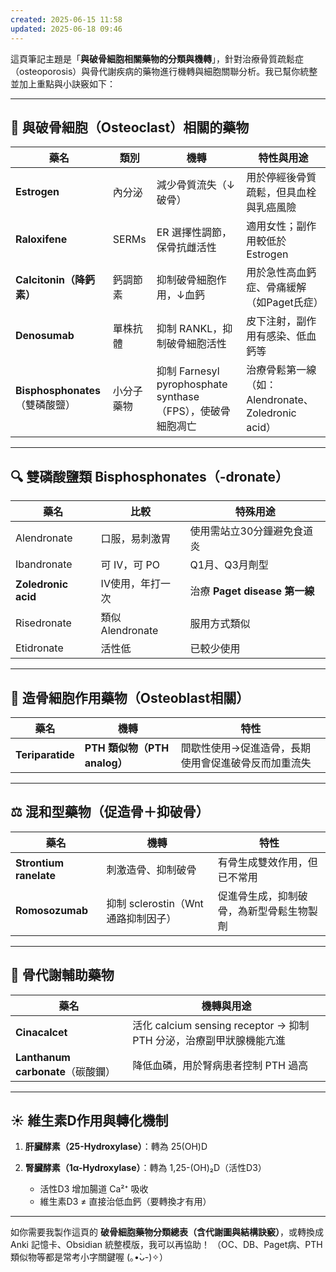 ```yaml
---
created: 2025-06-15 11:58
updated: 2025-06-18 09:46
---
```

這頁筆記主題是「**與破骨細胞相關藥物的分類與機轉**」，針對治療骨質疏鬆症（osteoporosis）與骨代謝疾病的藥物進行機轉與細胞關聯分析。我已幫你統整並加上重點與小訣竅如下：

---

## 🦴 與破骨細胞（Osteoclast）相關的藥物

| 藥名                        | 類別    | 機轉                                              | 特性與用途                                  |
| ------------------------- | ----- | ----------------------------------------------- | -------------------------------------- |
| **Estrogen**              | 內分泌   | 減少骨質流失（↓破骨）                                     | 用於停經後骨質疏鬆，但具血栓與乳癌風險                    |
| **Raloxifene**            | SERMs | ER 選擇性調節，保骨抗雌活性                                 | 適用女性；副作用較低於 Estrogen                   |
| **Calcitonin（降鈣素）**       | 鈣調節素  | 抑制破骨細胞作用，↓血鈣                                    | 用於急性高血鈣症、骨痛緩解（如Paget氏症）                |
| **Denosumab**             | 單株抗體  | 抑制 RANKL，抑制破骨細胞活性                               | 皮下注射，副作用有感染、低血鈣等                       |
| **Bisphosphonates**（雙磷酸鹽） | 小分子藥物 | 抑制 Farnesyl pyrophosphate synthase（FPS），使破骨細胞凋亡 | 治療骨鬆第一線（如：Alendronate、Zoledronic acid） |

---

## 🔍 雙磷酸鹽類 Bisphosphonates（-**dronate**）

| 藥名                  | 比較             | 特殊用途                     |
| ------------------- | -------------- | ------------------------ |
| Alendronate         | 口服，易刺激胃        | 使用需站立30分鐘避免食道炎           |
| Ibandronate         | 可 IV，可 PO      | Q1月、Q3月劑型                |
| **Zoledronic acid** | IV使用，年打一次      | 治療 **Paget disease 第一線** |
| Risedronate         | 類似 Alendronate | 服用方式類似                   |
| Etidronate          | 活性低            | 已較少使用                    |

---

## 🧪 造骨細胞作用藥物（Osteoblast相關）

| 藥名               | 機轉                      | 特性                         |
| ---------------- | ----------------------- | -------------------------- |
| **Teriparatide** | **PTH 類似物（PTH analog）** | 間歇性使用→促進造骨，長期使用會促進破骨反而加重流失 |

---

## ⚖️ 混和型藥物（促造骨＋抑破骨）

| 藥名                     | 機轉                       | 特性                   |
| ---------------------- | ------------------------ | -------------------- |
| **Strontium ranelate** | 刺激造骨、抑制破骨                | 有骨生成雙效作用，但已不常用       |
| **Romosozumab**        | 抑制 sclerostin（Wnt通路抑制因子） | 促進骨生成，抑制破骨，為新型骨鬆生物製劑 |

---

## 🔁 骨代謝輔助藥物

| 藥名                           | 機轉與用途                                              |
| ---------------------------- | -------------------------------------------------- |
| **Cinacalcet**               | 活化 calcium sensing receptor → 抑制 PTH 分泌，治療副甲狀腺機能亢進 |
| **Lanthanum carbonate**（碳酸鑭） | 降低血磷，用於腎病患者控制 PTH 過高                               |

---

## ☀️ 維生素D作用與轉化機制

1. **肝臟酵素（25-Hydroxylase）**：轉為 25(OH)D
2. **腎臟酵素（1α-Hydroxylase）**：轉為 1,25-(OH)₂D（活性D3）

   * 活性D3 增加腸道 Ca²⁺ 吸收
   * 維生素D3 ≠ 直接治低血鈣（要轉換才有用）

---

如你需要我製作這頁的 **破骨細胞藥物分類總表（含代謝圖與結構訣竅）**，或轉換成 Anki 記憶卡、Obsidian 統整模版，我可以再協助！
（OC、DB、Paget病、PTH類似物等都是常考小字關鍵喔 (｡•̀ᴗ-)✧）
